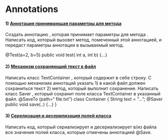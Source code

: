 # Annotations

#### 1) [Аннотация принимающая параметры для метода](https://github.com/AlSidorenko/Annotations/tree/master/src/com/company/task_001)
Создать аннотацию , которая принимает параметры для метода . 
Написать код, который вызовет метод, помеченный этой аннотацией, и передаст параметры аннотации в
вызываемый метод.

@Test(a=2, b=5)
public void test(
int a, int b) {…}

#### 2) [Механизм сохраняющий текст в файл](https://github.com/AlSidorenko/Annotations/tree/master/src/com/company/task_002)
Написать класс TextContainer , который содержит в себе строку. С помощью механизма
аннотаций указать 1) в какой файл должен сохраниться текст 2) метод, который выполнит
сохранение. Написать класс Saver , который сохранит поле класса TextContainer в указанный
файл.
@SaveTo (path=“ file.txt”)
class Container {
    String text = “…”;
    @Saver
    public void save(..) {…}
  }

#### 3) [Серелизация и десерилизация полей класса](https://github.com/AlSidorenko/Annotations/tree/master/src/com/company/task_003)
Написать код, который сериализирует и десериализирует в/из файла все значения полей
класса, которые отмечены аннотацией @Save.